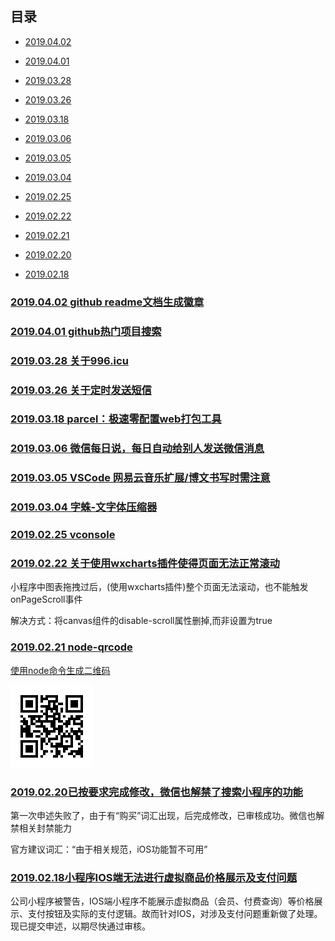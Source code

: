 ## 目录

* [2019.04.02](#20190402-github-readme文档生成徽章)

* [2019.04.01](#20190401-github热门项目搜索)

* [2019.03.28](#20190328-关于996icu)

* [2019.03.26](#20190326-关于定时发送短信)

* [2019.03.18](#20190318-parcel：极速零配置web打包工具)

* [2019.03.06](#20190306-微信每日说每日自动给别人发送微信消息)

* [2019.03.05](#20190305-VSCode-网易云音乐扩展/博文书写时需注意)

* [2019.03.04](#20190304-字蛛-文字体压缩器)

* [2019.02.25](#20190225-vconsole)

* [2019.02.22](#20190222-关于使用wxcharts插件使得页面无法正常滚动)

* [2019.02.21](#20190221-node-qrcode)

* [2019.02.20](#20190220已按要求完成修改微信也解禁了搜索小程序的功能)

* [2019.02.18](#20190218小程序IOS端无法进行虚拟商品价格展示及支付问题)

### [2019.04.02 github readme文档生成徽章](https://github.com/Gwemz/daily/issues/9#issuecomment-478813031)

### [2019.04.01 github热门项目搜索](https://github.com/Gwemz/daily/issues/9#issuecomment-478811121)

### [2019.03.28 关于996.icu](https://github.com/Gwemz/daily/issues/8#issuecomment-478810663)

### [2019.03.26 关于定时发送短信](https://github.com/Gwemz/daily/issues/8#issuecomment-478810423)

### [2019.03.18 parcel：极速零配置web打包工具](https://github.com/Gwemz/daily/issues/8#issuecomment-478810129)

### [2019.03.06 微信每日说，每日自动给别人发送微信消息](https://github.com/gengchen528/wechatBot)

### [2019.03.05 VSCode 网易云音乐扩展/博文书写时需注意](https://github.com/Gwemz/daily/issues/8#issuecomment-478809432)

### [2019.03.04 字蛛-文字体压缩器](http://font-spider.org/)

### [2019.02.25 vconsole](https://github.com/Gwemz/daily/issues/7#issue-427534281)

### [2019.02.22 关于使用wxcharts插件使得页面无法正常滚动]()

小程序中图表拖拽过后，(使用wxcharts插件)整个页面无法滚动，也不能触发onPageScroll事件

解决方式：将canvas组件的disable-scroll属性删掉,而非设置为true

### [2019.02.21 node-qrcode]()

[使用node命令生成二维码](https://github.com/soldair/node-qrcode)

![img](../imgs/qrcode.png)

### [2019.02.20已按要求完成修改，微信也解禁了搜索小程序的功能]()

第一次申述失败了，由于有“购买”词汇出现，后完成修改，已审核成功。微信也解禁相关封禁能力

官方建议词汇：“由于相关规范，iOS功能暂不可用”

### [2019.02.18小程序IOS端无法进行虚拟商品价格展示及支付问题]()

公司小程序被警告，IOS端小程序不能展示虚拟商品（会员、付费查询）等价格展示、支付按钮及实际的支付逻辑。故而针对IOS，对涉及支付问题重新做了处理。现已提交申述，以期尽快通过审核。
